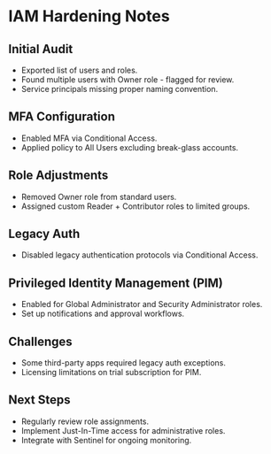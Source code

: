# IAM Hardening Notes

## Initial Audit

- Exported list of users and roles.
- Found multiple users with Owner role - flagged for review.
- Service principals missing proper naming convention.

## MFA Configuration

- Enabled MFA via Conditional Access.
- Applied policy to All Users excluding break-glass accounts.

## Role Adjustments

- Removed Owner role from standard users.
- Assigned custom Reader + Contributor roles to limited groups.

## Legacy Auth

- Disabled legacy authentication protocols via Conditional Access.

## Privileged Identity Management (PIM)

- Enabled for Global Administrator and Security Administrator roles.
- Set up notifications and approval workflows.

## Challenges

- Some third-party apps required legacy auth exceptions.
- Licensing limitations on trial subscription for PIM.

## Next Steps

- Regularly review role assignments.
- Implement Just-In-Time access for administrative roles.
- Integrate with Sentinel for ongoing monitoring.

